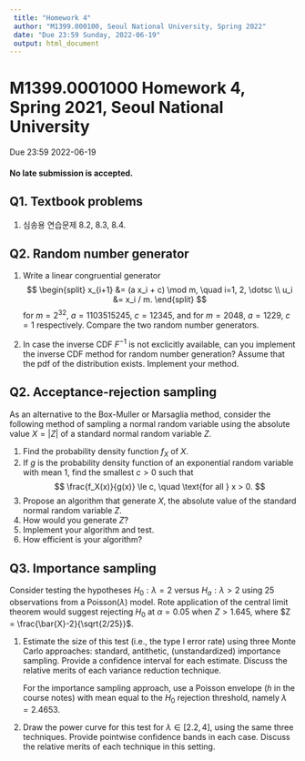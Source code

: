 ```yaml
---
 title: "Homework 4"
 author: "M1399.000100, Seoul National University, Spring 2022"
 date: "Due 23:59 Sunday, 2022-06-19"
 output: html_document
---
```


# M1399.0001000 Homework 4, Spring 2021, Seoul National University
Due 23:59 2022-06-19

#### **No late submission is accepted**. 


## Q1. Textbook problems

1. 심송용 연습문제 8.2, 8.3, 8.4.

<!--
## Q2. Acceptance-rejection sampling

Suppose we want to generate samples from a Beta($\alpha$,$\beta$) distribution, whose density is given by
$$
f(x) = \frac{x^{\alpha-1}(1-x)^{\beta-1}}{B(\alpha,\beta)}~~(0<x<1), \quad B(\alpha,\beta) = \int_0^1 x^{\alpha-1}(1-x)^{\beta-1}dx.
$$

1. Write an acceptance-rejection sampling algorithm for generating a Beta random variable, in which two independent uniform random variables are generated and the density function is explicitly used. 

2. Find the probability of acceptance of the algorithm in part 1. Evaluate $M$ that maximizes the probabilty of acceptance in case of $\alpha=2$ and $\beta=2$. Implement the algorithm of part 1 with this value of $M$ and estimate the acceptance probability.

3. An alternative method of generating a Beta random variable is to generate two independent random variables $U$ and $V$ from Unif$[0,1]$, and take ${U^{1/\alpha}}/(U^{1/\alpha}+V^{1\beta})$ only when $U^{1/\alpha}+V^{1/\beta} \le 1$. Evaluate the probability of acceptance of this strategy when $\alpha=\beta=2$. Compare your result with that of part 2. Implement this method and estimate the acceptance probability.
-->

<!--
## Q2. Acceptance-rejection sampling

The Gamma distribution with shape parameter $\alpha$ and scale parameter $1$ has density proportional to
$$
	\tilde{f}(x) = \begin{cases}
			x^{\alpha-1}e^{-x}, & x > 0 \\
			0, & \text{otherwise}.
	\end{cases}
$$

1. \item (30 pts) Show that, for $\alpha > 1$, 
$$
	g(x) = \frac{(\alpha-1)^{\alpha-1}e^{-(\alpha-1)}}{1 + [x - (\alpha - 1)]^2/(2\alpha - 1)}
$$
dominates $\tilde{f}(x)$, i.e., $g(x) \ge \tilde{f}(x)$ for all $x$.
(\emph{Hint}. $\frac{d}{dx}\left(x^{\alpha-1}e^{-x}(2\alpha - 1 + [x - (\alpha - 1)]^2)\right) = -x^{\alpha-2}e^{-x}(x - \alpha)^2[x - (\alpha - 1)]$.)

2. Propose an algorithm that generate a $\text{Gamma}(\alpha, 1)$ random number for a given $\alpha > 1$.

3. Implement your algorithm and test.
-->

## Q2. Random number generator

1. Write a linear congruential generator
$$
\begin{split}
    x_{i+1} &= (a x_i + c) \mod m, \quad i=1, 2, \dotsc \\
    u_i &= x_i / m.
\end{split}
$$
for $m = 2^{32}$, $a = 1103515245$, $c = 12345$, and for $m = 2048$, $a = 1229$, $c = 1$ respectively. Compare the two random number generators.

2. In case the inverse CDF $F^{-1}$ is not exclicitly available, can you implement the inverse CDF method for random number generation? Assume that the pdf of the distribution exists. Implement your method.


## Q2. Acceptance-rejection sampling
As an alternative to the Box-Muller or Marsaglia method, consider the following method of sampling a normal random variable using the absolute value $X=|Z|$ of a standard normal random variable $Z$.
1. Find the probability density function $f_X$ of $X$.
2. If $g$ is the probability density function of an exponential random variable with mean $1$, find the smallest $c > 0$ such that
	$$
		\frac{f_X(x)}{g(x)} \le c, \quad \text{for all } x > 0.
	$$
3. Propose an algorithm that generate $X$, the absolute value of the standard normal random variable $Z$.
4. How would you generate $Z$?
5. Implement your algorithm and test.
6. How efficient is your algorithm?

## Q3. Importance sampling

Consider testing the hypotheses $H_0: \lambda=2$ versus $H_a: \lambda>2$ using 25 observations from a Poisson($\lambda$) model. Rote application of the central limit theorem would suggest rejecting $H_0$ at $\alpha=0.05$ when $Z > 1.645$, where $Z = \frac{\bar{X}-2}{\sqrt{2/25}}$.

1. Estimate the size of this test (i.e., the type I error rate) using three Monte Carlo approaches: standard, antithetic, (unstandardized) importance sampling. Provide a confidence interval for each estimate. Discuss the relative merits of each variance reduction technique.
	
	For the importance sampling approach, use a Poisson envelope ($h$ in the course notes) with mean equal to the $H_0$ rejection threshold, namely $\lambda = 2.4653$. 
    
2. Draw the power curve for this test for $\lambda \in [2.2,4]$, using the same three techniques. Provide pointwise confidence bands in each case. Discuss the relative merits of each technique in this setting. 

